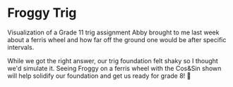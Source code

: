 # Froggy Trig

Visualization of a Grade 11 trig assignment Abby brought to me last week about a ferris wheel and how far off the ground one would be after specific intervals.

While we got the right answer, our trig foundation felt shaky so I thought we'd simulate it. Seeing Froggy on a ferris wheel with the Cos&Sin shown will help solidify our foundation and get us ready for grade 8! 🙌
